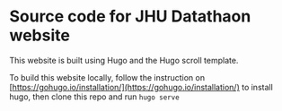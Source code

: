 # Source code for JHU Datathaon website

This website is built using Hugo and the Hugo scroll template.

To build this website locally, follow the instruction on [https://gohugo.io/installation/](https://gohugo.io/installation/) to install hugo, then clone this repo and run `hugo serve`
